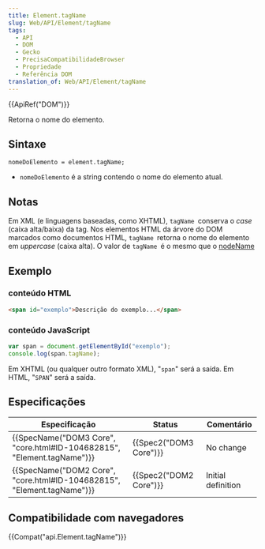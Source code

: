 ```yaml
---
title: Element.tagName
slug: Web/API/Element/tagName
tags:
  - API
  - DOM
  - Gecko
  - PrecisaCompatibilidadeBrowser
  - Propriedade
  - Referência DOM
translation_of: Web/API/Element/tagName
---
```

{{ApiRef("DOM")}}

Retorna o nome do elemento.

## Sintaxe

```
nomeDoElemento = element.tagName;
```

- `nomeDoElemento` é a string contendo o nome do elemento atual.

## Notas

Em XML (e linguagens baseadas, como XHTML), `tagName `conserva o _case_ (caixa alta/baixa) da tag. Nos elementos HTML da árvore do DOM marcados como documentos HTML, `tagName `retorna o nome do elemento em _uppercase_ (caixa alta). O valor de `tagName `é o mesmo que o [nodeName](/pt-BR/docs/Web/API/Node/nodeName)

## Exemplo

### conteúdo HTML

```html
<span id="exemplo">Descrição do exemplo...</span>
```

### conteúdo JavaScript

```js
var span = document.getElementById("exemplo");
console.log(span.tagName);
```

Em XHTML (ou qualquer outro formato XML), "`span`" será a saída. Em HTML, "`SPAN`" será a saída.

## Especificações

| Especificação                                                                                | Status                       | Comentário         |
| -------------------------------------------------------------------------------------------- | ---------------------------- | ------------------ |
| {{SpecName("DOM3 Core", "core.html#ID-104682815", "Element.tagName")}} | {{Spec2("DOM3 Core")}} | No change          |
| {{SpecName("DOM2 Core", "core.html#ID-104682815", "Element.tagName")}} | {{Spec2("DOM2 Core")}} | Initial definition |

## Compatibilidade com navegadores

{{Compat("api.Element.tagName")}}
